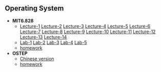## Operating System
+ **MIT6.828**
  + [Lecture-1](./mit6.828-lectures/lec01) [Lecture-2](./mit6.828-lectures/lec02) [Lecture-3](./mit6.828-lectures/lec03) [Lecture-4](./mit6.828-lectures/lec04) [Lecture-5](./mit6.828-lectures/lec05) [Lecture-6](./mit6.828-lectures/lec06) [Lecture-7](./mit6.828-lectures/lec07) [Lecture-8](./mit6.828-lectures/lec08) [Lecture-9](./mit6.828-lectures/lec09) [Lecture-10](./mit6.828-lectures/lec10) [Lecture-11](./mit6.828-lectures/lec11) [Lecture-12](./mit6.828-lectures/lec12) [Lecture-13](./mit6.828-lectures/lec13) [Lecture-14](./mit6.828-lectures/lec14)
  + [Lab-1](./mit6.828-labNotes/lab1) [Lab-2](./mit6.828-labNotes/lab2) [Lab-3](./mit6.828-labNotes/lab3) [Lab-4](./mit6.828-labNotes/lab4) [Lab-5](./mit6.828-labNotes/lab5)
  + [homework]()
+ **OSTEP**
  + [Chinese version](./OSTEP_Chinese.md)
  + [homework](https://github.com/remzi-arpacidusseau/ostep-homework)
